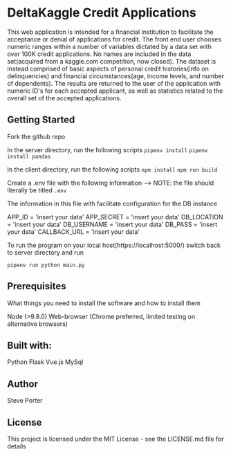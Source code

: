 # DeltaKaggle Credit Applications

This web application is intended for a financial institution to facilitate the acceptance or denial of applications for credit. 
The front end user chooses numeric ranges within a number of variables dictated by a data set with over 100K credit applications. No names are included in the data set(acquired from a kaggle.com competition, now closed). The dataset is instead comprised of basic aspects of personal credit histories(info on delinquencies) and financial circumstances(age, income levels, and number of dependents). The results are returned to the user of the application with numeric ID's for each accepted applicant, as well as statistics related to the overall set of the accepted applications. 

## Getting Started

Fork the github repo

In the server directory, run the following scripts
`pipenv install`
`pipenv install pandas`

In the client directory, run the following scripts
`npm install`
`npm run build`

Create a .env file with the following information --> NOTE: the file should literally be titled `.env`

The information in this file with facilitate configuration for the DB instance

APP_ID = 'insert your data'
APP_SECRET = 'insert your data'
DB_LOCATION = 'insert your data'
DB_USERNAME = 'insert your data'
DB_PASS = 'insert your data'
CALLBACK_URL = 'insert your data'

To run the program on your local host(https://localhost:5000/) switch back to server directory and run

`pipenv run python main.py`

## Prerequisites
What things you need to install the software and how to install them

Node (>9.8.0)
Web-browser (Chrome preferred, limited testing on alternative browsers)

## Built with:
Python Flask
Vue.js
MySql

## Author
Steve Porter

## License
This project is licensed under the MIT License - see the LICENSE.md file for details



